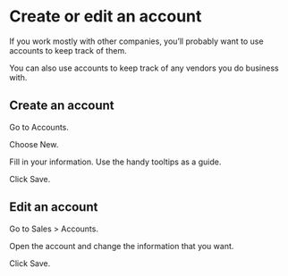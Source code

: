 # Create or edit an account

If you work mostly with other companies, you’ll probably want to use accounts to keep track of them.

You can also use accounts to keep track of any vendors you do business with.

## Create an account

Go to Accounts.

Choose New.

Fill in your information. Use the handy tooltips as a guide.

Click Save.

## Edit an account

Go to Sales > Accounts.

Open the account and change the information that you want.

Click Save.
